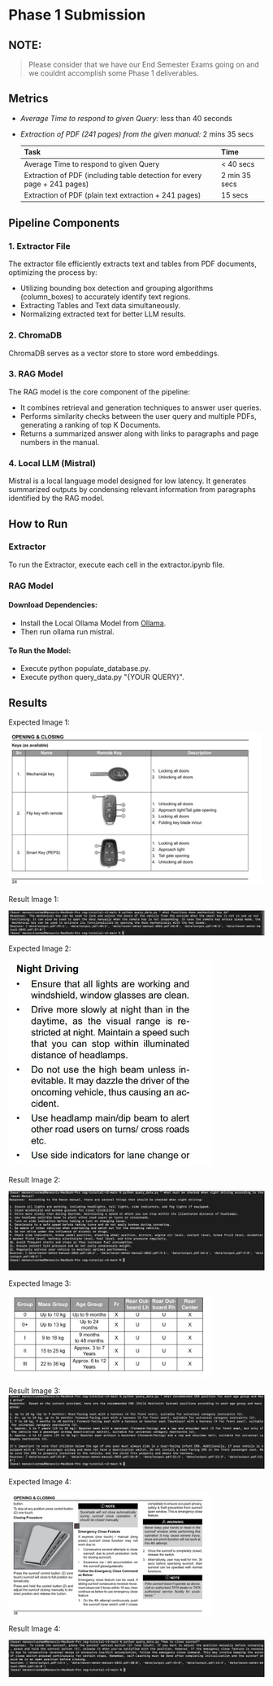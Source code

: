 # Phase 1 Submission
## NOTE:
> Please consider that we have our End Semester Exams going on and we couldnt accomplish some Phase 1 deliverables.

## Metrics

- _Average Time to respond to given Query:_ less than 40 seconds
- _Extraction of PDF (241 pages) from the given manual:_ 2 mins 35 secs

  | Task                                                                     | Time          |
  | ------------------------------------------------------------------------ | ------------- |
  | Average Time to respond to given Query                                   | < 40 secs     |
  | Extraction of PDF (including table detection for every page + 241 pages) | 2 min 35 secs |
  | Extraction of PDF (plain text extraction + 241 pages)                    | 15 secs       |

## Pipeline Components

### 1. Extractor File

The extractor file efficiently extracts text and tables from PDF documents, optimizing the process by:

- Utilizing bounding box detection and grouping algorithms (column_boxes) to accurately identify text regions.
- Extracting Tables and Text data simultaneously.
- Normalizing extracted text for better LLM results.

### 2. ChromaDB

ChromaDB serves as a vector store to store word embeddings.

### 3. RAG Model

The RAG model is the core component of the pipeline:

- It combines retrieval and generation techniques to answer user queries.
- Performs similarity checks between the user query and multiple PDFs, generating a ranking of top K Documents.
- Returns a summarized answer along with links to paragraphs and page numbers in the manual.

### 4. Local LLM (Mistral)

Mistral is a local language model designed for low latency. It generates summarized outputs by condensing relevant information from paragraphs identified by the RAG model.

## How to Run

### Extractor

To run the Extractor, execute each cell in the extractor.ipynb file.

### RAG Model

#### Download Dependencies:

- Install the Local Ollama Model from [Ollama](https://ollama.com/).
- Then run ollama run mistral.

#### To Run the Model:

- Execute python populate_database.py.
- Execute python query_data.py "{YOUR QUERY}".

## Results
Expected Image 1: 

<img src="./Results/Expected_Result_1.jpg" alt="Result" width="500"/>

Result Image 1: 

![Result 1](./Results/Result_1.jpg)

Expected Image 2: 

<img src="./Results/Expected_Result_2.jpg" alt="Result" width="400"/>

Result Image 2: 

![Result 2](./Results/Result_2.jpg)

Expected Image 3: 

<img src="./Results/Expected_Result_3.jpg" alt="Result" width="400"/>

Result Image 3: 
![Result 3](./Results/Result_3.jpg)

Expected Image 4: 

<img src="./Results/Expected_Result_4.jpg" alt="Result" width="400"/>

Result Image 4: 

![Result 4](./Results/Result_4.jpg)
